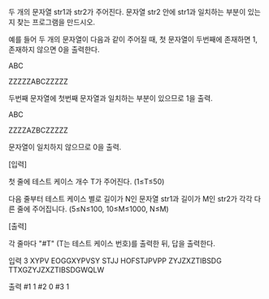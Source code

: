 두 개의 문자열 str1과 str2가 주어진다. 문자열 str2 안에 str1과 일치하는 부분이 있는지 찾는 프로그램을 만드시오.

예를 들어 두 개의 문자열이 다음과 같이 주어질 때, 첫 문자열이 두번째에 존재하면 1, 존재하지 않으면 0을 출력한다.
 

ABC

ZZZZZABCZZZZZ

두번째 문자열에 첫번째 문자열과 일치하는 부분이 있으므로 1을 출력.
 

ABC

ZZZZAZBCZZZZZ

문자열이 일치하지 않으므로 0을 출력.

 
 

[입력]
 

첫 줄에 테스트 케이스 개수 T가 주어진다.  (1≤T≤50)
 

다음 줄부터 테스트 케이스 별로 길이가 N인 문자열 str1과 길이가 M인 str2가 각각 다른 줄에 주어집니다. (5≤N≤100, 10≤M≤1000, N≤M)

 

[출력]
 

각 줄마다 "#T" (T는 테스트 케이스 번호)를 출력한 뒤, 답을 출력한다.



 
입력
3
XYPV
EOGGXYPVSY
STJJ
HOFSTJPVPP
ZYJZXZTIBSDG
TTXGZYJZXZTIBSDGWQLW	 

출력
#1 1
#2 0
#3 1
